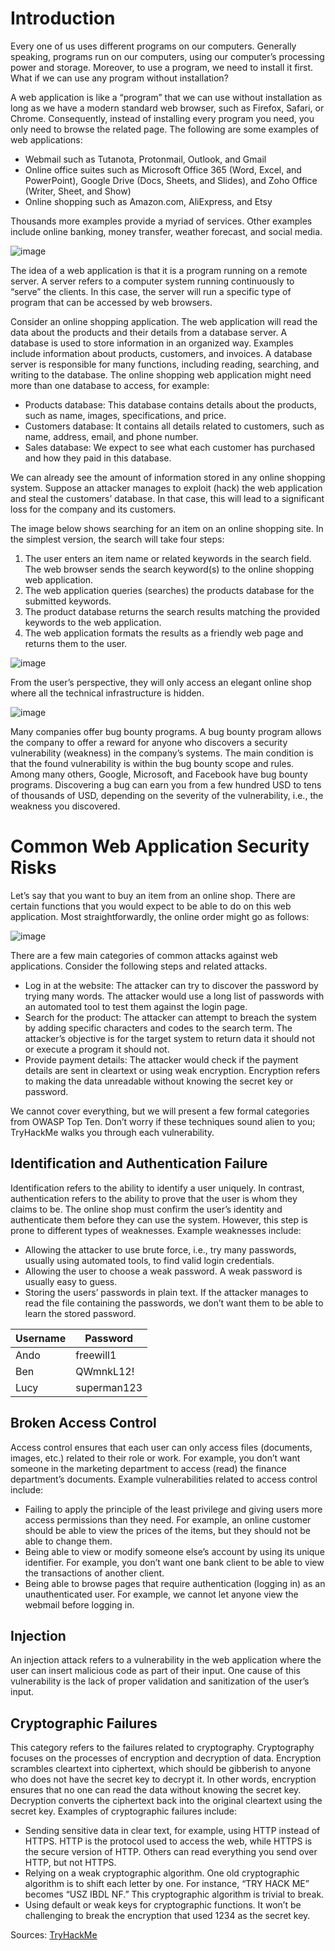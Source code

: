 # Introduction

Every one of us uses different programs on our computers. Generally speaking, programs run on our computers, using our computer’s processing power and storage. Moreover, to use a program, we need to install it first. What if we can use any program without installation?

A web application is like a “program” that we can use without installation as long as we have a modern standard web browser, such as Firefox, Safari, or Chrome. Consequently, instead of installing every program you need, you only need to browse the related page. The following are some examples of web applications:

* Webmail such as Tutanota, Protonmail, Outlook, and Gmail
* Online office suites such as Microsoft Office 365 (Word, Excel, and PowerPoint), Google Drive (Docs, Sheets, and Slides), and Zoho Office (Writer, Sheet, and Show)
* Online shopping such as Amazon.com, AliExpress, and Etsy

Thousands more examples provide a myriad of services. Other examples include online banking, money transfer, weather forecast, and social media.

<a align="center">![image](https://user-images.githubusercontent.com/71202864/212443107-0e52a3ff-afd9-4a02-b860-eb01c9f0d393.png)</a>

The idea of a web application is that it is a program running on a remote server. A server refers to a computer system running continuously to “serve” the clients. In this case, the server will run a specific type of program that can be accessed by web browsers.

Consider an online shopping application. The web application will read the data about the products and their details from a database server. A database is used to store information in an organized way. Examples include information about products, customers, and invoices. A database server is responsible for many functions, including reading, searching, and writing to the database. The online shopping web application might need more than one database to access, for example:

* Products database: This database contains details about the products, such as name, images, specifications, and price.
* Customers database: It contains all details related to customers, such as name, address, email, and phone number.
* Sales database: We expect to see what each customer has purchased and how they paid in this database.

We can already see the amount of information stored in any online shopping system. Suppose an attacker manages to exploit (hack) the web application and steal the customers’ database. In that case, this will lead to a significant loss for the company and its customers.

The image below shows searching for an item on an online shopping site. In the simplest version, the search will take four steps:

1. The user enters an item name or related keywords in the search field. The web browser sends the search keyword(s) to the online shopping web application.
2. The web application queries (searches) the products database for the submitted keywords.
3. The product database returns the search results matching the provided keywords to the web application.
4. The web application formats the results as a friendly web page and returns them to the user.

<a align="center">![image](https://user-images.githubusercontent.com/71202864/212443158-8550ccbc-e484-4931-b8ea-5046e9628917.png)</a>

From the user’s perspective, they will only access an elegant online shop where all the technical infrastructure is hidden.

<a align="center">![image](https://user-images.githubusercontent.com/71202864/212443170-3ad67ade-33d3-46b8-8eb5-0944109927c6.png)</a>

Many companies offer bug bounty programs. A bug bounty program allows the company to offer a reward for anyone who discovers a security vulnerability (weakness) in the company’s systems. The main condition is that the found vulnerability is within the bug bounty scope and rules. Among many others, Google, Microsoft, and Facebook have bug bounty programs. Discovering a bug can earn you from a few hundred USD to tens of thousands of USD, depending on the severity of the vulnerability, i.e., the weakness you discovered.

# Common Web Application Security Risks

Let’s say that you want to buy an item from an online shop. There are certain functions that you would expect to be able to do on this web application. Most straightforwardly, the online order might go as follows:

<a align="center">![image](https://user-images.githubusercontent.com/71202864/212443225-d0488bad-1d4b-415f-921f-0550dd65cc8e.png)</a>

There are a few main categories of common attacks against web applications. Consider the following steps and related attacks.

* Log in at the website: The attacker can try to discover the password by trying many words. The attacker would use a long list of passwords with an automated tool to test them against the login page.
* Search for the product: The attacker can attempt to breach the system by adding specific characters and codes to the search term. The attacker’s objective is for the target system to return data it should not or execute a program it should not.
* Provide payment details: The attacker would check if the payment details are sent in cleartext or using weak encryption. Encryption refers to making the data unreadable without knowing the secret key or password.

We cannot cover everything, but we will present a few formal categories from OWASP Top Ten. Don’t worry if these techniques sound alien to you; TryHackMe walks you through each vulnerability.

## Identification and Authentication Failure
Identification refers to the ability to identify a user uniquely. In contrast, authentication refers to the ability to prove that the user is whom they claims to be. The online shop must confirm the user’s identity and authenticate them before they can use the system. However, this step is prone to different types of weaknesses. Example weaknesses include:

* Allowing the attacker to use brute force, i.e., try many passwords, usually using automated tools, to find valid login credentials.
* Allowing the user to choose a weak password. A weak password is usually easy to guess.
* Storing the users’ passwords in plain text. If the attacker manages to read the file containing the passwords, we don’t want them to be able to learn the stored password.

| Username | Password |
| -------- | -------- |
| Ando | freewill1 |
| Ben | QWmnkL12! |
| Lucy | superman123 |

## Broken Access Control
Access control ensures that each user can only access files (documents, images, etc.) related to their role or work. For example, you don’t want someone in the marketing department to access (read) the finance department’s documents. Example vulnerabilities related to access control include:

* Failing to apply the principle of the least privilege and giving users more access permissions than they need. For example, an online customer should be able to view the prices of the items, but they should not be able to change them.
* Being able to view or modify someone else’s account by using its unique identifier. For example, you don’t want one bank client to be able to view the transactions of another client.
* Being able to browse pages that require authentication (logging in) as an unauthenticated user. For example, we cannot let anyone view the webmail before logging in.

## Injection
An injection attack refers to a vulnerability in the web application where the user can insert malicious code as part of their input. One cause of this vulnerability is the lack of proper validation and sanitization of the user’s input.

## Cryptographic Failures
This category refers to the failures related to cryptography. Cryptography focuses on the processes of encryption and decryption of data. Encryption scrambles cleartext into ciphertext, which should be gibberish to anyone who does not have the secret key to decrypt it. In other words, encryption ensures that no one can read the data without knowing the secret key. Decryption converts the ciphertext back into the original cleartext using the secret key. Examples of cryptographic failures include:

* Sending sensitive data in clear text, for example, using HTTP instead of HTTPS. HTTP is the protocol used to access the web, while HTTPS is the secure version of HTTP. Others can read everything you send over HTTP, but not HTTPS.
* Relying on a weak cryptographic algorithm. One old cryptographic algorithm is to shift each letter by one. For instance, “TRY HACK ME” becomes “USZ IBDL NF.” This cryptographic algorithm is trivial to break.
* Using default or weak keys for cryptographic functions. It won’t be challenging to break the encryption that used 1234 as the secret key.

Sources: [TryHackMe](https://tryhackme.com/room/introwebapplicationsecurity)

